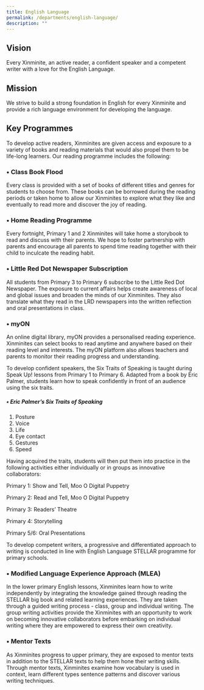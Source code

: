```yaml
---
title: English Language
permalink: /departments/english-language/
description: ""
---
```

## Vision 
Every Xinminite, an active reader, a confident speaker and a competent writer with a love for the English Language.

## Mission
We strive to build a strong foundation in English for every Xinminite and provide a rich language environment for developing the language. 

## Key Programmes
To develop active readers, Xinminites are given access and exposure to a variety of books and reading materials that would also propel them to be life-long learners. Our reading programme includes the following: 

### •	Class Book Flood
Every class is provided with a set of books of different titles and genres for students to choose from. These books can be borrowed during the reading periods or taken home to allow our Xinminites to explore what they like and eventually to read more and discover the joy of reading.

### •	Home Reading Programme
Every fortnight, Primary 1 and 2 Xinminites will take home a storybook to read and discuss with their parents. We hope to foster partnership with parents and encourage all parents to spend time reading together with their child to inculcate the reading habit.

### •	Little Red Dot Newspaper Subscription
All students from Primary 3 to Primary 6 subscribe to the Little Red Dot Newspaper. The exposure to current affairs helps create awareness of local and global issues and broaden the minds of our Xinminites. They also translate what they read in the LRD newspapers into the written reflection and oral presentations in class.

### •	myON 
An online digital library, myON provides a personalised reading experience. Xinminites can select books to read anytime and anywhere based on their reading level and interests. The myON platform also allows teachers and parents to monitor their reading progress and understanding. 

To develop confident speakers, the Six Traits of Speaking is taught during Speak Up! lessons from Primary 1 to Primary 6. Adapted from a book by Eric Palmer, students learn how to speak confidently in front of an audience using the six traits. 

##### •	Eric Palmer’s Six Traits of Speaking
1.	Posture
2.	Voice
3.	Life
4.	Eye contact
5.	Gestures
6.	Speed

Having acquired the traits, students will then put them into practice in the following activities either individually or in groups as innovative collaborators: 

Primary 1: Show and Tell, Moo O Digital Puppetry

Primary 2: Read and Tell, Moo O Digital Puppetry

Primary 3: Readers’ Theatre

Primary 4: Storytelling

Primary 5/6: Oral Presentations

To develop competent writers, a progressive and differentiated approach to writing is conducted in line with English Language STELLAR programme for primary schools.

###  •	Modified Language Experience Approach (MLEA)
In the lower primary English lessons, Xinminites learn how to write independently by integrating the knowledge gained through reading the STELLAR big book and related learning experiences. They are taken through a guided writing process - class, group and individual writing. The group writing activities provide the Xinminites with an opportunity to work on becoming innovative collaborators before embarking on individual writing where they are empowered to express their own creativity. 

### •	Mentor Texts
As Xinminites progress to upper primary, they are exposed to mentor texts in addition to the STELLAR texts to help them hone their writing skills. Through mentor texts, Xinminites examine how vocabulary is used in context, learn different types sentence patterns and discover various writing techniques.